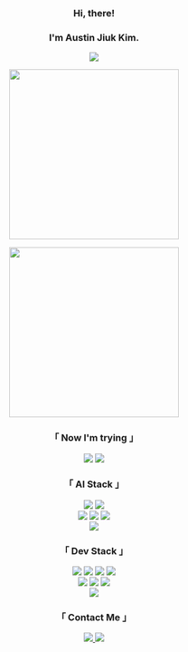 <!--
simpleicons
https://simpleicons.org/
-->

<br/>



### <div align="center">Hi, there!</div>
### <div align="center">I'm Austin Jiuk Kim.</div>

<p  align="center">
  <img src="https://img.shields.io/badge/About%20Me-F7F7F7?style=flat-square&logo=Notion&logoColor=black"/>
</p>
 
<p align="center">
  <img src="https://user-images.githubusercontent.com/99459331/154815441-9c45cc41-47b2-4054-834b-5fb082d37f1c.gif#gh-light-mode-only" width=300>
<!--   <img src="https://user-images.githubusercontent.com/99459331/154815600-359f1ed4-5b9c-4606-857b-a1556816e9d6.gif#gh-dark-mode-only" width=300> -->
</p>  

<p align="center">
<!--   <img src="https://user-images.githubusercontent.com/99459331/154815441-9c45cc41-47b2-4054-834b-5fb082d37f1c.gif#gh-light-mode-only" width=300> -->
  <img src="https://user-images.githubusercontent.com/99459331/154815600-359f1ed4-5b9c-4606-857b-a1556816e9d6.gif#gh-dark-mode-only" width=300>
</p>  


<h3 align="center"> 「 Now I'm trying 」  </h3>
<p align="center">
  <img src="https://img.shields.io/badge/Kaggle-20BEFF?style=flat-square&logo=Kaggle&logoColor=white"/>
  <img src="https://img.shields.io/badge/Apache%20Hadoop-66CCFF?style=flat-square&logo=Apache%20Hadoop&logoColor=white"/>
</p>

<h3 align="center"> 「 AI Stack 」  </h3>
<p align="center">
  <img src="https://img.shields.io/badge/Jupyter-f37626?style=flat-square&logo=Jupyter&logoColor=white"/>
  <img src="https://img.shields.io/badge/Google%20Colab-F9AB00?style=flat-square&logo=Google%20Colab&logoColor=white"/>
  <br/>
  <img src="https://img.shields.io/badge/scikit-learn-F7931E?style=flat-square&logo=scikit-learn&logoColor=white"/>
  <img src="https://img.shields.io/badge/TensorFlow-ff6f00?style=flat-square&logo=TensorFlow&logoColor=white"/>
  <img src="https://img.shields.io/badge/PyTorch-ee4c2c?style=flat-square&logo=PyTorch&logoColor=white"/> 
  <br/>
  <img src="https://img.shields.io/badge/Tableau-E97627?style=flat-square&logo=Tableau&logoColor=white"/>
  <!--
  <img src="https://img.shields.io/badge/Google%20Analytics-E37400?style=flat-square&logo=Google%20Analytics&logoColor=white"/>
-->
</p>


<h3 align="center"> 「 Dev Stack 」 </h3>
<p align="center">
  <img src="https://img.shields.io/badge/HTML-E34F26?style=flat-square&logo=HTML5&logoColor=white"/>
  <img src="https://img.shields.io/badge/CSS-1572B6?style=flat-square&logo=CSS3&logoColor=white"/>
  <img src="https://img.shields.io/badge/JavaScript-f7df1e?style=flat-square&logo=javascript&logoColor=white"/>
  <img src="https://img.shields.io/badge/Python-3766AB?style=flat-square&logo=Python&logoColor=white"/> 
  <br/>
  <img src="https://img.shields.io/badge/React%20Native-61dafb?style=flat-square&logo=React&logoColor=white"/>
  <img src="https://img.shields.io/badge/Node.js-339933?style=flat-square&logo=Node.js&logoColor=white"/>
  <img src="https://img.shields.io/badge/Django-092E20?style=flat-square&logo=Django&logoColor=white"/> 
  <br/>
  <img src="https://img.shields.io/badge/MySQL-4479A1?style=flat-square&logo=MySQL&logoColor=white"/>
</p>


<h3 align="center"> 「 Contact Me 」 </h3>
<p align="center">
  <a href="https://velog.io/@ziwe_ek"><img src="https://img.shields.io/badge/Velog-11B48A?style=flat-square&logo=Vimeo&logoColor=white&link=https://velog.io/@ziwe_ek"/>
  <a href="mailto:austin.jiuk.kim@naver.com"><img src="https://img.shields.io/badge/Gmail-d14836?style=flat-square&logo=Gmail&logoColor=white&link=viliketh1s98@naver.com"/>
</p>
